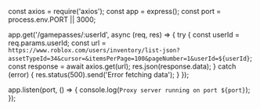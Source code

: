 
const axios = require('axios');
const app = express();
const port = process.env.PORT || 3000;

app.get('/gamepasses/:userId', async (req, res) => {
    try {
        const userId = req.params.userId;
        const url = `https://www.roblox.com/users/inventory/list-json?assetTypeId=34&cursor=&itemsPerPage=100&pageNumber=1&userId=${userId}`;
        const response = await axios.get(url);
        res.json(response.data);
    } catch (error) {
        res.status(500).send('Error fetching data');
    }
});

app.listen(port, () => {
    console.log(`Proxy server running on port ${port}`);
});
